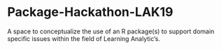 # Package-Hackathon-LAK19
A space to conceptualize the use of an R package(s) to support domain specific issues within the field of Learning Analytic’s.
